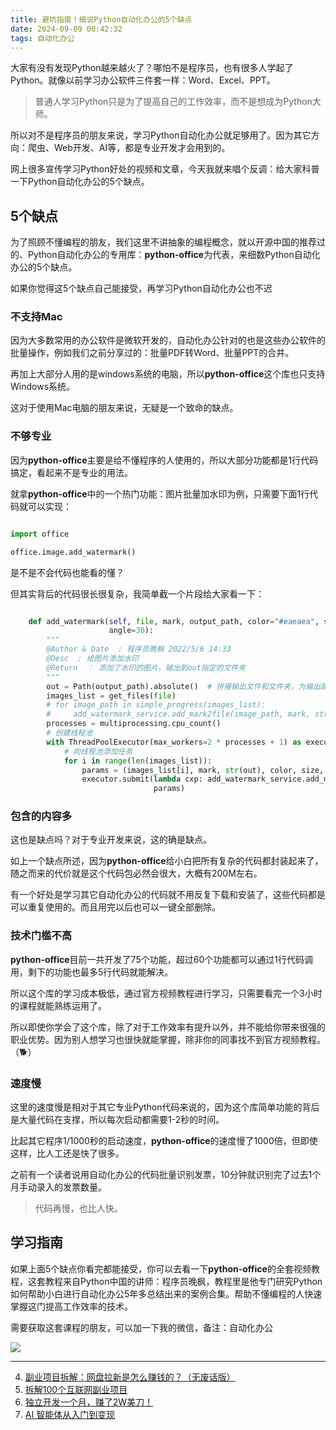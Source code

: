 ```yaml
---
title: 避坑指南！细说Python自动化办公的5个缺点
date: 2024-09-09 00:42:32
tags: 自动化办公
---
```


大家有没有发现Python越来越火了？哪怕不是程序员，也有很多人学起了Python。就像以前学习办公软件三件套一样：Word、Excel、PPT。

> 普通人学习Python只是为了提高自己的工作效率，而不是想成为Python大师。

所以对不是程序员的朋友来说，学习Python自动化办公就足够用了。因为其它方向：爬虫、Web开发、AI等，都是专业开发才会用到的。


网上很多宣传学习Python好处的视频和文章，今天我就来唱个反调：给大家科普一下Python自动化办公的5个缺点。




## 5个缺点

为了照顾不懂编程的朋友，我们这里不讲抽象的编程概念，就以开源中国的推荐过的、Python自动化办公的专用库：**python-office**为代表，来细数Python自动化办公的5个缺点。


如果你觉得这5个缺点自己能接受，再学习Python自动化办公也不迟

### 不支持Mac

因为大多数常用的办公软件是微软开发的，自动化办公针对的也是这些办公软件的批量操作，例如我们之前分享过的：批量PDF转Word、批量PPT的合并。

再加上大部分人用的是windows系统的电脑，所以**python-office**这个库也只支持Windows系统。

这对于使用Mac电脑的朋友来说，无疑是一个致命的缺点。


### 不够专业

因为**python-office**主要是给不懂程序的人使用的，所以大部分功能都是1行代码搞定，看起来不是专业的用法。

就拿**python-office**中的一个热门功能：图片批量加水印为例，只需要下面1行代码就可以实现：

```python

import office

office.image.add_watermark()

```

是不是不会代码也能看的懂？

但其实背后的代码很长很复杂，我简单截一个片段给大家看一下：

```python

    def add_watermark(self, file, mark, output_path, color="#eaeaea", size=30, opacity=0.35, space=75,
                      angle=30):
        """
        @Author & Date  : 程序员晚枫 2022/5/6 14:33
        @Desc  : 给图片添加水印
        @Return  ： 添加了水印的图片，输出到out指定的文件夹
        """
        out = Path(output_path).absolute()  # 拼接输出文件和文件夹，为输出路径
        images_list = get_files(file)
        # for image_path in simple_progress(images_list):
        #     add_watermark_service.add_mark2file(image_path, mark, str(out), color, size, opacity, space, angle)
        processes = multiprocessing.cpu_count()
        # 创建线程池
        with ThreadPoolExecutor(max_workers=2 * processes + 1) as executor:
            # 向线程池添加任务
            for i in range(len(images_list)):
                params = (images_list[i], mark, str(out), color, size, opacity, space, angle)
                executor.submit(lambda cxp: add_watermark_service.add_mark2file(*cxp),
                                params) 

```

### 包含的内容多

这也是缺点吗？对于专业开发来说，这的确是缺点。

如上一个缺点所述，因为**python-office**给小白把所有复杂的代码都封装起来了，随之而来的代价就是这个代码包必然会很大，大概有200M左右。

有一个好处是学习其它自动化办公的代码就不用反复下载和安装了，这些代码都是可以重复使用的。而且用完以后也可以一键全部删除。



### 技术门槛不高

**python-office**目前一共开发了75个功能，超过60个功能都可以通过1行代码调用，剩下的功能也最多5行代码就能解决。

所以这个库的学习成本极低，通过官方视频教程进行学习，只需要看完一个3小时的课程就能熟练运用了。

所以即使你学会了这个库，除了对于工作效率有提升以外，并不能给你带来很强的职业优势。因为别人想学习也很快就能掌握，除非你的同事找不到官方视频教程。（🐕）


### 速度慢


这里的速度慢是相对于其它专业Python代码来说的，因为这个库简单功能的背后是大量代码在支撑，所以每次启动都需要1-2秒的时间。

比起其它程序1/1000秒的启动速度，**python-office**的速度慢了1000倍，但即使这样，比人工还是快了很多。

之前有一个读者说用自动化办公的代码批量识别发票，10分钟就识别完了过去1个月手动录入的发票数量。

> 代码再慢，也比人快。


## 学习指南

如果上面5个缺点你看完都能接受，你可以去看一下**python-office**的全套视频教程，这套教程来自Python中国的讲师：程序员晚枫，教程里是他专门研究Python如何帮助小白进行自动化办公5年多总结出来的案例合集。帮助不懂编程的人快速掌握这门提高工作效率的技术。

需要获取这套课程的朋友，可以加一下我的微信，备注：自动化办公



![](https://www.python-office.com/assets/img/qr-code.b0c382a8.jpg)



----


4. [副业项目拆解：网盘拉新是怎么赚钱的？（无废话版）](https://mp.weixin.qq.com/s/XCxepePiDUl1MJOsNomfcQ)
5. [拆解100个互联网副业项目](https://mp.weixin.qq.com/s?__biz=MzI4MzE2Mzk1NA==&mid=2649308833&idx=2&sn=98eaadf8987af8ce19585c22247ad8ec&chksm=f39372fcc4e4fbea4f2c62b83f92cd3eed191393025f1594ea36cce52418a66410b012949c36&token=484930177&lang=zh_CN#rd)
5. [独立开发一个月，赚了2W美刀！](https://mp.weixin.qq.com/s/jQL-NAwoeDcp9ZSw4Dx8BA)
6. [AI 智能体从入门到变现](https://mp.weixin.qq.com/s/B0osuWYIWv4TaErs4X8yyA)